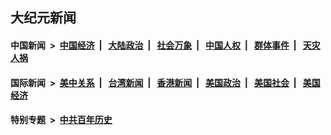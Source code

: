 ## 大纪元新闻

#### 中国新闻 &nbsp;>&nbsp; [中国经济](indexes/ncid283/README.md?04302045) &nbsp;| &nbsp; [大陆政治](indexes/ncid277/README.md?04302045) &nbsp;| &nbsp; [社会万象](indexes/ncid282/README.md?04302045) &nbsp;| &nbsp; [中国人权](indexes/ncid278/README.md?04302045) &nbsp;| &nbsp; [群体事件](indexes/ncid279/README.md?04302045) &nbsp;| &nbsp; [天灾人祸](indexes/ncid280/README.md?04302045)

#### 国际新闻 &nbsp;>&nbsp; [美中关系](indexes/nf1412576/README.md?04302045) &nbsp;| &nbsp; [台湾新闻](indexes/ncid1349361/README.md?04302045) &nbsp;| &nbsp; [香港新闻](indexes/ncid1349362/README.md?04302045) &nbsp;| &nbsp; [美国政治](indexes/ncid1078159/README.md?04302045) &nbsp;| &nbsp; [美国社会](indexes/ncid1078160/README.md?04302045) &nbsp;| &nbsp; [美国经济](indexes/ncid1078158/README.md?04302045)

#### 特别专题 &nbsp;>&nbsp; [中共百年历史](https://github.com/easy2view/epoch-special/blob/master/README.md?04302045)  
